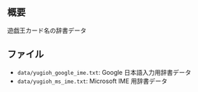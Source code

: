 ## 概要

遊戯王カード名の辞書データ

## ファイル

- `data/yugioh_google_ime.txt`: Google 日本語入力用辞書データ
- `data/yugioh_ms_ime.txt`: Microsoft IME 用辞書データ
